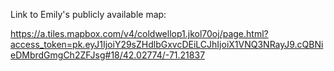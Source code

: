 Link to Emily's publicly available map:

https://a.tiles.mapbox.com/v4/coldwellop1.jkol70oj/page.html?access_token=pk.eyJ1IjoiY29sZHdlbGxvcDEiLCJhIjoiX1VNQ3NRayJ9.cQBNieDMbrdGmgCh2ZFJsg#18/42.02774/-71.21837